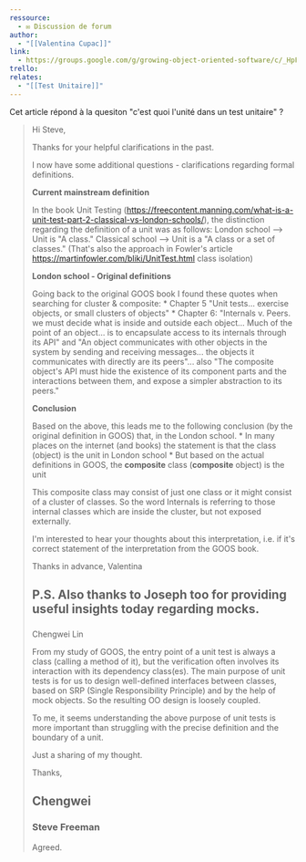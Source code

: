 ```yaml
---
ressource:
  - ✉️ Discussion de forum
author:
  - "[[Valentina Cupac]]"
link:
  - https://groups.google.com/g/growing-object-oriented-software/c/_HpFjf_L_D0
trello: 
relates:
  - "[[Test Unitaire]]"
---
```

Cet article répond à la quesiton "c'est quoi l'unité dans un test unitaire" ?

> Hi Steve,
>
> Thanks for your helpful clarifications in the past.
>
> I now have some additional questions - clarifications regarding formal definitions.
>
> **Current mainstream definition**
>
> In the book Unit Testing (https://freecontent.manning.com/what-is-a-unit-test-part-2-classical-vs-london-schools/), the distinction regarding the definition of a unit was as follows:
> London school --> Unit is "A class."
> Classical school --> Unit is a "A class or a set of classes."
> (That's also the approach in Fowler's article https://martinfowler.com/bliki/UnitTest.html class isolation)
>
> **London school - Original definitions**
>
> Going back to the original GOOS book I found these quotes when searching for cluster & composite:
>     * Chapter 5 "Unit tests... exercise objects, or small clusters of objects"
>     * Chapter 6: "Internals v. Peers. we must decide what is inside and outside each object... Much of the point of an object... is to encapsulate access to its internals through its API" and "An object communicates with other objects in the system by sending and receiving messages... the objects it communicates with directly are its peers"... also "The composite object's API must hide the existence of its component parts and the interactions between them, and expose a simpler abstraction to its peers."
>
> **Conclusion**
>
> Based on the above, this leads me to the following conclusion (by the original definition in GOOS) that, in the London school.
>     * In many places on the internet (and books) the statement is that the class (object) is the unit in London school
>     * But based on the actual definitions in GOOS, the **composite** class (**composite** object) is the unit
>
> This composite class may consist of just one class or it might consist of a cluster of classes. So the word Internals is referring to those internal classes which are inside the cluster, but not exposed externally.
>
> I'm interested to hear your thoughts about this interpretation, i.e. if it's correct statement of the interpretation from the GOOS book.
>
> Thanks in advance,
> Valentina
>
> P.S. Also thanks to Joseph too for providing useful insights today regarding mocks.
> ---
> ###
> Chengwei Lin
>
> From my study of GOOS, the entry point of a unit test is always a class (calling a method of it), but the verification often involves its interaction with its dependency class(es). The main purpose of unit tests is for us to design well-defined interfaces between classes, based on SRP (Single Responsibility Principle) and by the help of mock objects. So the resulting OO design is loosely coupled.
>
> To me, it seems understanding the above purpose of unit tests is more important than struggling with the precise definition and the boundary of a unit.
>
> Just a sharing of my thought.
>
> Thanks,
>
> Chengwei
> ---
> ### Steve Freeman
> 
> Agreed.